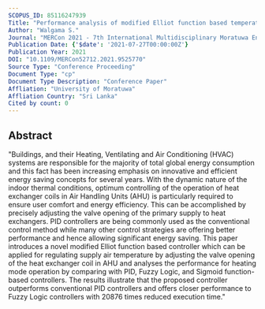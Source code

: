 ```yaml
---
SCOPUS_ID: 85116247939
Title: "Performance analysis of modified Elliot function based temperature controller in the heating mode operation of AHU"
Author: "Walgama S."
Journal: "MERCon 2021 - 7th International Multidisciplinary Moratuwa Engineering Research Conference, Proceedings"
Publication Date: {'$date': '2021-07-27T00:00:00Z'}
Publication Year: 2021
DOI: "10.1109/MERCon52712.2021.9525770"
Source Type: "Conference Proceeding"
Document Type: "cp"
Document Type Description: "Conference Paper"
Affliation: "University of Moratuwa"
Affliation Country: "Sri Lanka"
Cited by count: 0
---
```


## Abstract
"Buildings, and their Heating, Ventilating and Air Conditioning (HVAC) systems are responsible for the majority of total global energy consumption and this fact has been increasing emphasis on innovative and efficient energy saving concepts for several years. With the dynamic nature of the indoor thermal conditions, optimum controlling of the operation of heat exchanger coils in Air Handling Units (AHU) is particularly required to ensure user comfort and energy efficiency. This can be accomplished by precisely adjusting the valve opening of the primary supply to heat exchangers. PID controllers are being commonly used as the conventional control method while many other control strategies are offering better performance and hence allowing significant energy saving. This paper introduces a novel modified Elliot function based controller which can be applied for regulating supply air temperature by adjusting the valve opening of the heat exchanger coil in AHU and analyses the performance for heating mode operation by comparing with PID, Fuzzy Logic, and Sigmoid function-based controllers. The results illustrate that the proposed controller outperforms conventional PID controllers and offers closer performance to Fuzzy Logic controllers with 20876 times reduced execution time."
